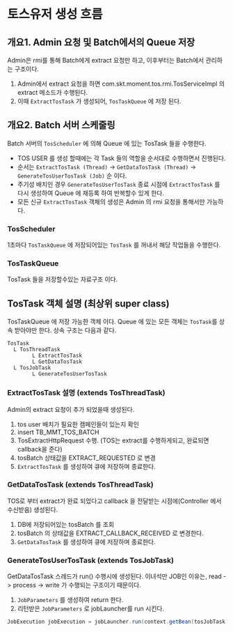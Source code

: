 # 토스유저 생성 흐름

## 개요1. Admin 요청 및 Batch에서의 Queue 저장
Admin은 rmi를 통해 Batch에게 extract 요청만 하고, 이후부터는 Batch에서 관리하는 구조이다.
1. Admin에서 extract 요청을 하면 com.skt.moment.tos.rmi.TosServiceImpl 의 extract 메소드가 수행된다. 
2. 이때 `ExtractTosTask` 가 생성되어, `TosTaskQueue` 에 저장 된다.


## 개요2. Batch 서버 스케줄링
Batch 서버의 `TosScheduler` 에 의해 Queue 에 있는 TosTask 들을 수행한다.
* TOS USER 를 생성 할때에는 각 Task 들의 역할을 순서대로 수행하면서 진행된다.
* 순서는 `ExtractTosTask (Thread)` -> `GetDataTosTask (Thread)` -> `GenerateTosUserTosTask (Job)` 순 이다.
* 주기성 배치인 경우 `GenerateTosUserTosTask` 종료 시점에 `ExtractTosTask` 를 다시 생성하여 Queue 에 재등록 하여 반복할수 있게 한다.
* 모든 신규 `ExtractTosTask` 객체의 생성은 Admin 의 rmi 요청을 통해서만 가능하다. 

### TosScheduler
1초마다 `TosTaskQueue` 에 저장되어있는 `TosTask` 를 꺼내서 해당 작업들을 수행한다.


### TosTaskQueue
TosTask 들을 저장할수있는 자료구조 이다.



## TosTask 객체 설명 (최상위 super class)
TosTaskQueue 에 저장 가능한 객체 이다. Queue 에 있는 모든 객체는 `TosTask`를 상속 받아야만 한다. 상속 구조는 다음과 같다.  
```
TosTask
  L TosThreadTask
        L ExtractTosTask
        L GetDataTosTask
  L TosJobTask
        L GenerateTosUserTosTask
```


### ExtractTosTask 설명 (extends TosThreadTask)
Admin의 extract 요청이 추가 되었을때 생성된다.
1. tos user 배치가 필요한 캠페인들이 있는지 확인
2. insert TB_MMT_TOS_BATCH
3. TosExtractHttpRequest 수행. (TOS는 extract를 수행하게되고, 완료되면 callback을 준다)
4. tosBatch 상태값을 EXTRACT_REQUESTED 로 변경
5. `ExtractTosTask` 를 생성하여 큐에 저장하며 종료한다.


### GetDataTosTask (extends TosThreadTask)
TOS로 부터 extract가 완료 되었다고 callback 을 전달받는 시점에(Controller 에서 수신받음) 생성된다.
1. DB에 저장되어있는 tosBatch 를 조회
2. tosBatch 의 상태값을 EXTRACT_CALLBACK_RECEIVED 로 변경한다.
3. `GetDataTosTask` 를 생성하여 큐에 저장하며 종료한다.
   
   
### GenerateTosUserTosTask (extends TosJobTask)
GetDataTosTask 스레드가 run() 수행시에 생성된다. 
이녀석만 JOB인 이유는, read -> process -> write 가 수행되는 구조이기 때문이다. 
1. `JobParameters` 를 생성하여 return 한다.
2. 리턴받은 `JobParameters` 로 jobLauncher를 run 시킨다.
 ```java
JobExecution jobExecution = jobLauncher.run(context.getBean(tosJobTask.getJobName(), Job.class), tosJobTask.build());
```

